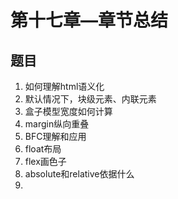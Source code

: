 # 第十七章—章节总结
## 题目
1. 如何理解html语义化
2. 默认情况下，块级元素、内联元素
3. 盒子模型宽度如何计算
4. margin纵向重叠
5. BFC理解和应用
6. float布局
7. flex画色子
8. absolute和relative依据什么
9. 